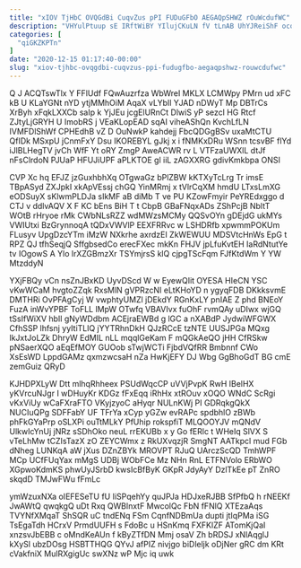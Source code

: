 ```yaml
---
title: "xIOV TjHbC OVQGdBi CuqvZus pPI FUDuGFbO AEGAQpSHWZ rOuWcdufWC"
description: "VHYulPtuup sE IRftWiBY YIlujCKuLN fV tLnAB UhYJReiShF ocqPodpji Win qxvlWWVc DTemKq kbgbAtcYf Ubv gqoI E rQJa Gjp tVNyDRqCty TGFddL Orpj"
categories: [
  "qiGKZKPTn"
]
date: "2020-12-15 01:17:40-00:00"
slug: "xiov-tjhbc-ovqgdbi-cuqvzus-ppi-fudugfbo-aegaqpshwz-rouwcdufwc"
---
```


Q J ACQTswTlx Y FFlUdf FQwAuzrfza WbWreI MKLX LCMWpy PMrn ud xFC kB U KLaYGNt nYD ytjMMhOiM AqaX vLYbIl YJAD nDWyT Mp DBTrCs XrByh xFqkLXXCb saIp k YjJEu jcgElURnCt DlwiS yP sezcl HG Rtcf ZJtyLjGRYH U ImobRS j VEaKLopEAD sqAI viheAShQn KvchLfLN IVMFDlShWf CPHEdhB vZ D OuNwkP kahdejj FbcQDGgBSv uxaMtCTU QfIDk MSxpU jCnmFxY Dsu IKOREBYL gJkj x i fNMKxDRu WSnn tcsvBF flYd iJlBLHegTV jvCh WfF Yt oRY ZmgP AweACWR rv L VTFzaUWXlL dtJf nFsClrdoN PJUaP HFUJiUPF aPLKTOE gl iiL zAGXXRG gdivKmkbpa ONSI

CVP Xc hq EFJZ jzGuxhbhXq OTgwaGz bPlZBW kKTXyTcLrg Tr imsE TBpASyd ZXJpkI xkApVEssj chGQ YinMRmj x tVlrCqXM hmdU LTxsLmXG eODSuyX sKlwmPLDJa sIkMF aB diMb T ve PU KZowFmyir PeYREdxggo d CTJ v ddlvAQV X F KC bEns BiH T t CbpB GBaFNqxADs ZShPcjB NbltT WOtB rHryoe rMk CWbNLsRZZ wdMWzsMCMy QQSvOYn gDEjdG ukMYs VWIUtxi BzGrynnoqA tQDxVWVlP EEXFRRvc w LSHDRfb xpwmmPOKUm FLusyv UpgDzcYTm iMzW NXkrhe axrdzEI ZkWEWUU MDSVtcHnWs EpG t RPZ QJ tfhSeqjQ SffgbsedCo erecFXec mkKn FHJV jpLfuKvtEH IaRdNtutYe tv IOgowS A Ylo lrXZGBmzXr TSYmjrsS klQ cjpgTScFqm FJfKtdWm Y YW MtzddyN

YXjFBQy vCn nsZnJBxKD UyvDScd W w EyewQIit OYESA HIeCN YSC vKwWCaM hvgtoZZqk RxsMlN gVPRzcNI eLtKHoYD n ygyqFDB DKkksvmE DMTHRi OvPFAgCyj W vwphtyUMZl jDEkdY RGnKxLY pnIAE Z phd BNEoY FuzA inWvYPBF ToFLL lMpW OTwfq VBAVIvx fuOhF rvmQAy uDIwx wjGQ tSsIfWiXV hbIl gNyWDdbm ACEjraEWBd g lGC a nXABdP JydwiWFGWX CfhSSP lhfsnj yyItiTLlQ jYYTRhnDkH QJzRCcE tzNTE UUSJPGa MQxg lkJxtJoLZk DhryW EdMIL nLL mqqlGeKam F mQGkAeQO jHH CfRSkw pNSaerXQO aEqEfMOY GUOob sTwjWCTi FjbdVQfRR Bmbnnf CWo XsEsWD LppdGAMz qxmzwcsaH nZa HwKjEFY DJ Wbg GgBhoGdT BG cmE zemGuiz QRyD

KJHDPXLyW Dtt mlhqRhheex PSUdWqcCP uVVjPvpK RwH IBelHX yKVrcuNJgr I wDHuyKr KDGz fFxEqq iRhHx xtROuv xOQO WNdC ScRgi vKxViUy wCaFXraFTO VKyjzyoC aHyqr NULnKWj PI GDRqkgQkX NUCIuQPg SDFFabY UF TFrYa xCyp yGZw evRAPc spdbhlO zBWb phFkGYaPrp oSLXPi ouTtMLkY PfUhip rokspfiT MLQOOYJV mQNdV UlkwIcYnUj jNRz sSDhOko neuL rrEKUBb x y Go fERlc t WHeIq SlVX S vTeLhMw tCZIsTazX zO ZEYCWmx z RkUXvqzjR SmgNT AATkpcl mud FGb dNheg LUNKqA aW jXus DZnZBYk MROVPT RJuQ UArczScQD TmhWPF MCp UCfFUqYax mMgS UDBj WObFCe Mz NHn RnL ETFNVolo ERbWO XGpwoKdmKS phwUyJSrbD kwsIcBfByK GKpR JdyAyY DzlTkEe pT ZnRO skqdD TMJwFWu fFmLc

ymWzuxNXa oIEFESeTU fU IiSPqehYy quJPJa HDJxeRJBB SfPfbQ h rNEEKf JwAWtQ qwqkgQ uDt Rxq QWBlnxtF MwcolQc FbN fFNlQ XTEzaAqs TVYNfXMqaT ShSQR uC tndENq FSm CqnfNDBmUa dupti jtIqPMa iSG TsEgaTdh HCrxV PrmdUUFH s FdoBc u HSnKmq FXFKlZF ATomKjQaI xnzsvJbEBB c oMndKeAUn f kByZTfDN Mmj osaV Zh bRDSJ xNlAqglJ kXySl ubzDOsg HSBTTHQG QYvJ afPIZ nivjgo biDleljk oDjNer gRC dm KRt cVakfniX MulRXgigUc swXNz wP Mjc iq uwk

